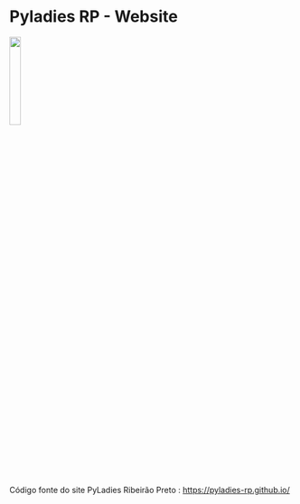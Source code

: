 # Pyladies RP - Website
<img src="https://pyladies-rp.github.io/img/pyladies-rp.png" width="20%">

Código fonte do site PyLadies Ribeirão Preto : https://pyladies-rp.github.io/
